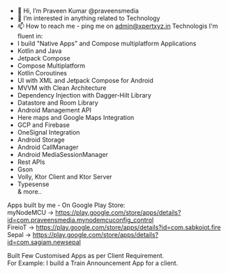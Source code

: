 - 👋 Hi, I’m Praveen Kumar @praveensmedia
- 💞️ I’m interested in anything related to Technology
- 📫 How to reach me - ping me on admin@xpertxyz.in
Technologis I'm fluent in:
- I build "Native Apps" and Compose multiplatform Applications
- Kotlin and Java
- Jetpack Compose
- Compose Multiplatform
- Kotlin Coroutines
- UI with XML and Jetpack Compose for Android
- MVVM with Clean Architecture
- Dependency Injection with Dagger-Hilt Library
- Datastore and Room Library
- Android Management API
- Here maps and Google Maps Integration
- GCP and Firebase
- OneSignal Integration
- Android Storage
- Android CallManager
- Android MediaSessionManager
- Rest APIs
- Gson
- Volly, Ktor Client and Ktor Server
- Typesense <br />
& more..

Apps built by me - On Google Play Store: <br />
myNodeMCU -> https://play.google.com/store/apps/details?id=com.praveensmedia.mynodemcuconfig_control <br />
FireioT   -> https://play.google.com/store/apps/details?id=com.sabkoiot.fire <br />
Sepal     -> https://play.google.com/store/apps/details?id=com.sagiam.newsepal <br />

Built Few Customised Apps as per Client Requirement. <br />
For Example: I build a Train Announcement App for a client.


<!---
praveensmedia/praveensmedia is a ✨ special ✨ repository because its `README.md` (this file) appears on your GitHub profile.
You can click the Preview link to take a look at your changes.
--->
